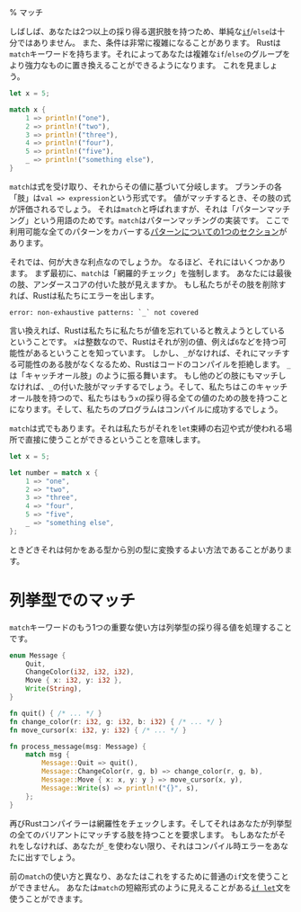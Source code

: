 % マッチ

しばしば、あなたは2つ以上の採り得る選択肢を持つため、単純な[`if`][if]/`else`は十分ではありません。
また、条件は非常に複雑になることがあります。
Rustは`match`キーワードを持ちます。それによってあなたは複雑な`if`/`else`のグループをより強力なものに置き換えることができるようになります。
これを見ましょう。

```rust
let x = 5;

match x {
    1 => println!("one"),
    2 => println!("two"),
    3 => println!("three"),
    4 => println!("four"),
    5 => println!("five"),
    _ => println!("something else"),
}
```

[if]: if.html

`match`は式を受け取り、それからその値に基づいて分岐します。
ブランチの各「肢」は`val => expression`という形式です。
値がマッチするとき、その肢の式が評価されるでしょう。
それは`match`と呼ばれますが、それは「パターンマッチング」という用語のためです。`match`はパターンマッチングの実装です。
ここで利用可能な全てのパターンをカバーする[パターンについての1つのセクション][patterns]があります。

[patterns]: patterns.html

それでは、何が大きな利点なのでしょうか。
なるほど、それにはいくつかあります。
まず最初に、`match`は「網羅的チェック」を強制します。
あなたには最後の肢、アンダースコアの付いた肢が見えますか。
もし私たちがその肢を削除すれば、Rustは私たちにエラーを出します。

```text
error: non-exhaustive patterns: `_` not covered
```

言い換えれば、Rustは私たちに私たちが値を忘れていると教えようとしているということです。
`x`は整数なので、Rustはそれが別の値、例えば`6`などを持つ可能性があるということを知っています。
しかし、`_`がなければ、それにマッチする可能性のある肢がなくなるため、Rustはコードのコンパイルを拒絶します。
`_`は「キャッチオール肢」のように振る舞います。
もし他のどの肢にもマッチしなければ、`_`の付いた肢がマッチするでしょう。そして、私たちはこのキャッチオール肢を持つので、私たちはもう`x`の採り得る全ての値のための肢を持つことになります。そして、私たちのプログラムはコンパイルに成功するでしょう。

`match`は式でもあります。それは私たちがそれを`let`束縛の右辺や式が使われる場所で直接に使うことができるということを意味します。

```rust
let x = 5;

let number = match x {
    1 => "one",
    2 => "two",
    3 => "three",
    4 => "four",
    5 => "five",
    _ => "something else",
};
```

ときどきそれは何かをある型から別の型に変換するよい方法であることがあります。

# 列挙型でのマッチ

`match`キーワードのもう1つの重要な使い方は列挙型の採り得る値を処理することです。

```rust
enum Message {
    Quit,
    ChangeColor(i32, i32, i32),
    Move { x: i32, y: i32 },
    Write(String),
}

fn quit() { /* ... */ }
fn change_color(r: i32, g: i32, b: i32) { /* ... */ }
fn move_cursor(x: i32, y: i32) { /* ... */ }

fn process_message(msg: Message) {
    match msg {
        Message::Quit => quit(),
        Message::ChangeColor(r, g, b) => change_color(r, g, b),
        Message::Move { x: x, y: y } => move_cursor(x, y),
        Message::Write(s) => println!("{}", s),
    };
}
```
再びRustコンパイラーは網羅性をチェックします。そしてそれはあなたが列挙型の全てのバリアントにマッチする肢を持つことを要求します。
もしあなたがそれをしなければ、あなたが`_`を使わない限り、それはコンパイル時エラーをあなたに出すでしょう。

前の`match`の使い方と異なり、あなたはこれをするために普通の`if`文を使うことができません。
あなたは`match`の短縮形式のように見えることがある[`if let`][if-let]文を使うことができます。

[if-let]: if-let.html
